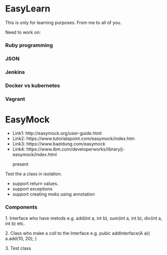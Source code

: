 # EasyLearn
This is only for learning purposes. From me to all of you.
<p>Need to work on:</p>
  
  <h3>Ruby programming</h1>
  <h3>JSON</h1>
  <h3>Jenkins</h1>
  <h3>Docker vs kubernetes</h1>
  <h3>Vagrant</h1>
<h1>EasyMock</h1>
<ul>
  <li>Link1: http://easymock.org/user-guide.html</li>
  <li>Link2: https://www.tutorialspoint.com/easymock/index.htm</li>
  <li>Link3: https://www.baeldung.com/easymock</li>
  <li>Link4: https://www.ibm.com/developerworks/library/j-easymock/index.html </li>
  <p>present </p>
</ul>
<p>Test the a class in isolation.</p>
<ul>
  <li>support return values.</li>
  <li>support exceptions</li>
  <li>support creating moks using annotation</li>
</ul>

<h3>Components</h3>
  <p>1. Interface who have metods e.g. add(int a, int b), sum(int a, int b), div(int a, int b) etc.</p>
  <p>2. Class who make a coll to the Interface e.g. pubic addInterface(A a){
                                                          a.add(10, 20);
                                                    }
  </p>
  <p>3. Test class</p>
